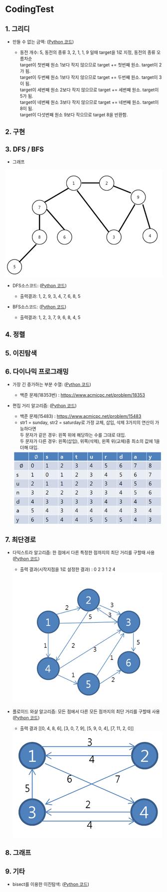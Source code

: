 # CodingTest

## 1. 그리디
 - 만들 수 없는 금액: ([Python 코드](/pystudy/Exercise/Greedy/Q04.py))
 
   - 동전 개수: 5, 동전의 종류 3, 2, 1, 1, 9 일때 target을 1로 지정, 동전의 종류 오름차순<br>
     target이 첫번째 원소 1보다 작지 않으므로 target += 첫번째 원소. target이 2가 됨. <br>
     target이 두번째 원소 1보다 작지 않으므로 target += 두번쨰 원소. target이 3이 됨. <br>
     target이 세번째 원소 2보다 작지 않으므로 target += 세번째 원소. target이 5가 됨. <br>
     target이 네번째 원소 3보다 작지 않으므로 target += 네번째 원소. target이 8이 됨. <br>
     target이 다섯번째 원소 9보다 작으므로 target 8을 반환함. 
     
## 2. 구현

## 3. DFS / BFS
 - 그래프
<img src = "pystudy/res/graph.PNG">

- DFS소스코드: ([Python 코드](/pystudy/개념/DFS.py))
  - 출력결과: 1, 2, 9, 3, 4, 7, 6, 8, 5

- BFS소스코드: ([Python 코드](/pystudy/개념/BFS.py))
  - 출력결과: 1, 2, 3, 7, 9, 6, 8, 4, 5

## 4. 정렬

## 5. 이진탐색

## 6. 다이나믹 프로그래밍
 - 가장 긴 증가하는 부분 수열: ([Python 코드](/pystudy/Exercise/다이나믹프로그래밍/Q34.py))
    - 백준 문제(18353번) : https://www.acmicpc.net/problem/18353
    
- 편집 거리 알고리즘: ([Python 코드](/pystudy/개념/편집거리.py))
  - 백준 문제(15483) : https://www.acmicpc.net/problem/15483
  - str1 = sunday, str2 = saturday로 가정 교체, 삽입, 삭제 3가지의 연산이 가능하다면 <br>
    두 문자가 같은 경우: 왼쪽 위에 해당하는 수를 그대로 대입. <br>
    두 문자가 다른 경우: 왼쪽(삽입), 위쪽(삭제), 왼쪽 위(교체)중 최소의 값에 1을 더해 대입. <br>
  <img src = "pystudy/res/Edt_Distance.PNG">
  

## 7. 최단경로
- 다익스트라 알고리즘: 한 점에서 다른 특정한 점까지의 최단 거리를 구할때 사용 ([Python 코드](/pystudy/개념/dijkstra.py))
  - 출력 결과(시작지점을 1로 설정한 결과) : 0 2 3 1 2 4
  <img src = "pystudy/res/dijkstra.PNG">
  
- 플로이드 와샬 알고리즘: 모든 점에서 다른 모든 점까지의 최단 거리를 구할때 사용 ([Python 코드](/pystudy/개념/floyd.py))
  - 출력 결과 [[0, 4, 8, 6], [3, 0, 7, 9], [5, 9, 0, 4], [7, 11, 2, 0]]
  <img src = "pystudy/res/floyd.PNG">
  
## 8. 그래프 

## 9. 기타 
- bisect를 이용한 이진탐색: ([Python 코드](/pystudy/개념/bisect.py))

